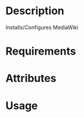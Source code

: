Description
===========
Installs/Configures MediaWiki

Requirements
============

Attributes
==========

Usage
=====

